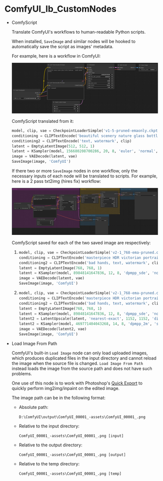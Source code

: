 # ComfyUI_Ib_CustomNodes
- ComfyScript

  Translate ComfyUI's workflows to human-readable Python scripts.
  
  When installed, `SaveImage` and similar nodes will be hooked to automatically save the script as images' metadata.

  For example, here is a workflow in ComfyUI:

  ![](images/README/workflow.png)

  ComfyScript translated from it:
  ```python
  model, clip, vae = CheckpointLoaderSimple('v1-5-pruned-emaonly.ckpt')
  conditioning = CLIPTextEncode('beautiful scenery nature glass bottle landscape, , purple galaxy bottle,', clip)
  conditioning2 = CLIPTextEncode('text, watermark', clip)
  latent = EmptyLatentImage(512, 512, 1)
  latent = KSampler(model, 156680208700286, 20, 8, 'euler', 'normal', conditioning, conditioning2, latent, 1)
  image = VAEDecode(latent, vae)
  SaveImage(image, 'ComfyUI')
  ```

  If there two or more `SaveImage` nodes in one workflow, only the necessary inputs of each node will be translated to scripts. For example, here is a 2 pass txt2img (hires fix) workflow:

  ![](images/README/workflow2.png)

  ComfyScript saved for each of the two saved image are respectively:
  1. ```python
     model, clip, vae = CheckpointLoaderSimple('v2-1_768-ema-pruned.ckpt')
     conditioning = CLIPTextEncode('masterpiece HDR victorian portrait painting of woman, blonde hair, mountain nature, blue sky', clip)
     conditioning2 = CLIPTextEncode('bad hands, text, watermark', clip)
     latent = EmptyLatentImage(768, 768, 1)
     latent = KSampler(model, 89848141647836, 12, 8, 'dpmpp_sde', 'normal', conditioning, conditioning2, latent, 1)
     image = VAEDecode(latent, vae)
     SaveImage(image, 'ComfyUI')
     ```
  2. ```python
     model, clip, vae = CheckpointLoaderSimple('v2-1_768-ema-pruned.ckpt')
     conditioning = CLIPTextEncode('masterpiece HDR victorian portrait painting of woman, blonde hair, mountain nature, blue sky', clip)
     conditioning2 = CLIPTextEncode('bad hands, text, watermark', clip)
     latent = EmptyLatentImage(768, 768, 1)
     latent = KSampler(model, 89848141647836, 12, 8, 'dpmpp_sde', 'normal', conditioning, conditioning2, latent, 1)
     latent2 = LatentUpscale(latent, 'nearest-exact', 1152, 1152, 'disabled')
     latent2 = KSampler(model, 469771404043268, 14, 8, 'dpmpp_2m', 'simple', conditioning, conditioning2, latent2, 0.5)
     image = VAEDecode(latent2, vae)
     SaveImage(image, 'ComfyUI')
     ```

  <!--
  CLI:
  ```sh
  python -m script from-workflow "D:\workflow.json"
  ```
  -->

- Load Image From Path

  ComfyUI's built-in `Load Image` node can only load uploaded images, which produces duplicated files in the input directory and cannot reload the image when the source file is changed. `Load Image From Path` instead loads the image from the source path and does not have such problems.

  One use of this node is to work with Photoshop's [Quick Export](https://helpx.adobe.com/photoshop/using/export-artboards-layers.html#:~:text=in%20Photoshop.-,Quick%20Export%20As,-Use%20the%20Quick) to quickly perform img2img/inpaint on the edited image.

  The image path can be in the following format:
  - Absolute path:

    `D:\ComfyUI\output\ComfyUI_00001_-assets\ComfyUI_00001_.png`

  - Relative to the input directory:
  
    `ComfyUI_00001_-assets\ComfyUI_00001_.png [input]`

  - Relative to the output directory:
  
    `ComfyUI_00001_-assets\ComfyUI_00001_.png [output]`

  - Relative to the temp directory:
  
    `ComfyUI_00001_-assets\ComfyUI_00001_.png [temp]`